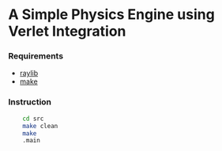 # A Simple Physics Engine using Verlet Integration

### Requirements
- [raylib](https://www.raylib.com/)
- [make](https://www.gnu.org/software/make/manual/make.html)
### Instruction
``` bash
    cd src
    make clean
    make
    .main
```
